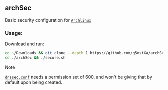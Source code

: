 ## archSec
Basic security configuration for [`Archlinux`](https://archlinux.org)

<h3>Usage:</h3>

Download and run:
```bash
cd ~/Downloads && git clone --depth 1 https://github.com/g5ostXa/archSec.git
cd ./archSec && ./secure.sh
```

> [!NOTE]
> [`dnssec.conf`](/NetworkManager/dnsmasq.d/dnssec.conf) needs a permission set of 600, and won't be giving that by default upon being created.


